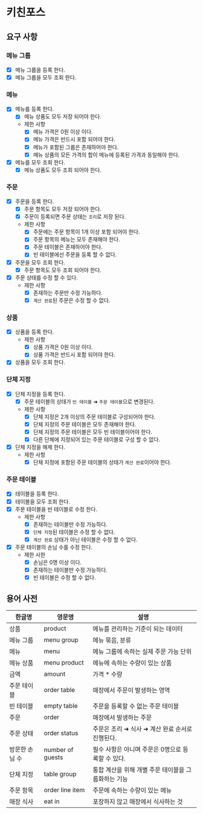 # 키친포스

## 요구 사항

### 메뉴 그룹

- [x] 메뉴 그룹을 등록 한다.
- [x] 메뉴 그룹을 모두 조회 한다.

### 메뉴

- [x] 메뉴를 등록 한다.
    - [x] 메뉴 상품도 모두 저장 되어야 한다.
    - 제한 사항
        - [x] 메뉴 가격은 0원 이상 이다.
        - [x] 메뉴 가격은 반드시 포함 되어야 한다.
        - [x] 메뉴가 포함된 그룹은 존재하어야 한다.
        - [x] 메뉴 상품의 모든 가격의 합이 메뉴에 등록된 가격과 동일해야 한다.

- [x] 메뉴를 모두 조회 한다.
    - [x] 메뉴 상품도 모두 조회 되어야 한다.

### 주문

- [x] 주문을 등록 한다.
    - [x] 주문 항목도 모두 저장 되어야 한다.
    - [x] 주문이 등록되면 주문 상태는 `조리`로 저장 된다.
    - 제한 사항
        - [x] 주문에는 주문 항목이 1개 이상 포함 되어야 한다.
        - [x] 주문 항목의 메뉴는 모두 존재해야 한다.
        - [x] 주문 테이블은 존재하어야 한다.
        - [x] 빈 테이블에선 주문을 등록 할 수 없다.

- [x] 주문을 모두 조회 한다.
    - [x] 주문 항목도 모두 조회 되어야 한다.

- [x] 주문 상태를 수정 할 수 있다.
    - 제한 사항
        - [x] 존재하는 주문만 수정 가능하다.
        - [x] `계산 완료`된 주문은 수정 할 수 없다.

### 상품

- [x] 상품을 등록 한다.
    - 제한 사항
        - [x] 상품 가격은 0원 이상 이다.
        - [x] 상품 가격은 반드시 포함 되어야 한다.

- [x] 상품을 모두 조회 한다.

### 단체 지정

- [x] 단체 지정을 등록 한다.
    - [x] 주문 테이블의 상태가 `빈 테이블` ➜ `주문 테이블`으로 변경된다.
    - 제한 사항
        - [x] 단체 지정은 2개 이상의 주문 테이블로 구성되어야 한다.
        - [x] 단체 지정의 주문 테이블은 모두 존재해야 한다.
        - [x] 단체 지정의 주문 테이블은 모두 빈 테이블이어야 한다.
        - [x] 다른 단체에 지정되어 있는 주문 테이블로 구성 할 수 없다.

- [x] 단체 지정을 해제 한다.
    - 제한 사항
        - [x] 단체 지정에 포함된 주문 테이블의 상태가 `계산 완료`이어야 한다.

### 주문 테이블

- [x] 테이블을 등록 한다.
- [x] 테이블을 모두 조회 한다.
- [x] 주문 테이블을 빈 테이블로 수정 한다.
    - 제한 사항
        - [x] 존재하는 테이블만 수정 가능하다.
        - [x] `단체 지정`된 테이블은 수정 할 수 없다.
        - [x] `계산 완료` 상태가 아닌 테이블은 수정 할 수 없다.

- [x] 주문 테이블의 손님 수를 수정 한다.
    - 제한 사한
        - [x] 손님은 0명 이상 이다.
        - [x] 존재하는 테이블만 수정 가능하다.
        - [x] 빈 테이블은 수정 할 수 없다.

## 용어 사전

| 한글명      | 영문명              | 설명                            |
|----------|------------------|-------------------------------|
| 상품       | product          | 메뉴를 관리하는 기준이 되는 데이터           |
| 메뉴 그룹    | menu group       | 메뉴 묶음, 분류                     |
| 메뉴       | menu             | 메뉴 그룹에 속하는 실제 주문 가능 단위        |
| 메뉴 상품    | menu product     | 메뉴에 속하는 수량이 있는 상품             |
| 금액       | amount           | 가격 * 수량                       |
| 주문 테이블   | order table      | 매장에서 주문이 발생하는 영역              |
| 빈 테이블    | empty table      | 주문을 등록할 수 없는 주문 테이블           |
| 주문       | order            | 매장에서 발생하는 주문                  |
| 주문 상태    | order status     | 주문은 조리 ➜ 식사 ➜ 계산 완료 순서로 진행된다. |
| 방문한 손님 수 | number of guests | 필수 사항은 아니며 주문은 0명으로 등록할 수 있다. |
| 단체 지정    | table group      | 통합 계산을 위해 개별 주문 테이블을 그룹화하는 기능 |
| 주문 항목    | order line item  | 주문에 속하는 수량이 있는 메뉴             |
| 매장 식사    | eat in           | 포장하지 않고 매장에서 식사하는 것           |
